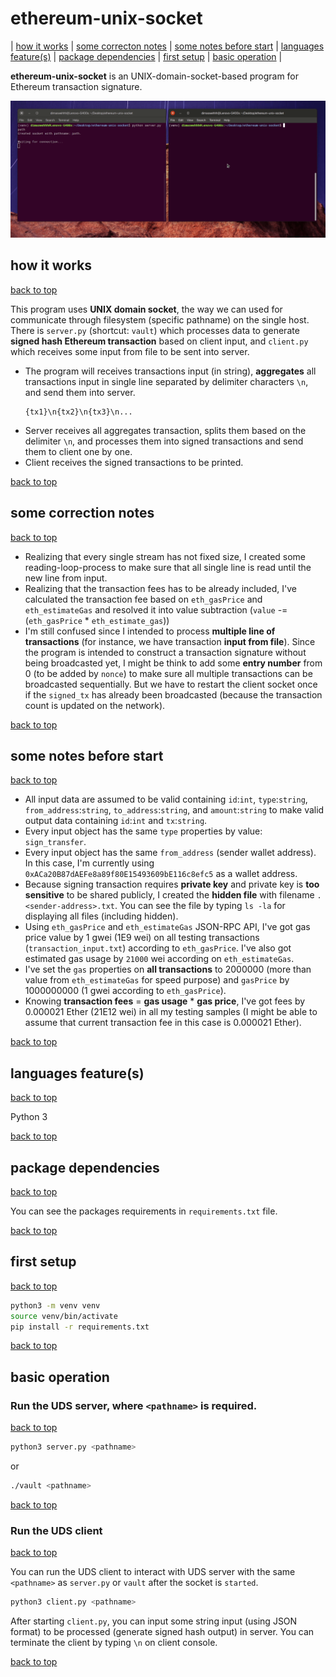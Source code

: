 # ethereum-unix-socket

| [how it works](#how-it-works) | [some correcton notes](#some-correction-notes) | [some notes before start](#some-notes-before-start) | [languages feature(s)](#language-features) | [package dependencies](#package-dependencies) | [first setup](#first-setup) | [basic operation](#basic-operation) |

**ethereum-unix-socket** is an UNIX-domain-socket-based program for Ethereum transaction signature.

![ethereum-unix-socket](demo3.gif)

## how it works

[back to top](#ethereum-unix-socket)

This program uses **UNIX domain socket**, the way we can used for communicate through filesystem (specific pathname) on the single host. There is `server.py` (shortcut: `vault`) which processes data to generate **signed hash Ethereum transaction** based on client input, and `client.py` which receives some input from file to be sent into server.

- The program will receives transactions input (in string), **aggregates** all transactions input in single line separated by delimiter characters `\n`, and send them into server.
  ```
  {tx1}\n{tx2}\n{tx3}\n...
  ```
- Server receives all aggregates transaction, splits them based on the delimiter `\n`, and processes them into signed transactions and send them to client one by one.
- Client receives the signed transactions to be printed.

[back to top](#ethereum-unix-socket)

## some correction notes

[back to top](#ethereum-unix-socket)

- Realizing that every single stream has not fixed size, I created some reading-loop-process to make sure that all single line is read until the new line from input.
- Realizing that the transaction fees has to be already included, I've calculated the transaction fee based on `eth_gasPrice` and `eth_estimateGas` and resolved it into value subtraction (`value` -= (`eth_gasPrice` * `eth_estimate_gas`))
- I'm still confused since I intended to process **multiple line of transactions** (for instance, we have transaction **input from file**). Since the program is intended to construct a transaction signature without being broadcasted yet, I might be think to add some **entry number** from 0 (to be added by `nonce`) to make sure all multiple transactions can be broadcasted sequentially. But we have to restart the client socket once if the `signed_tx` has already been broadcasted (because the transaction count is updated on the network).

[back to top](#ethereum-unix-socket)

## some notes before start

[back to top](#ethereum-unix-socket)

- All input data are assumed to be valid containing `id`:`int`, `type`:`string`, `from_address`:`string`, `to_address`:`string`, and `amount`:`string` to make valid output data containing `id`:`int` and `tx`:`string`.
- Every input object has the same `type` properties by value: `sign_transfer`.
- Every input object has the same `from_address` (sender wallet address). In this case, I'm currently using `0xACa20B87dAEFe8a89f80E15493609bE116c8efc5` as a wallet address.
- Because signing transaction requires **private key** and private key is **too sensitive** to be shared publicly, I created the **hidden file** with filename `.<sender-address>.txt`. You can see the file by typing `ls -la` for displaying all files (including hidden).
- Using `eth_gasPrice` and `eth_estimateGas` JSON-RPC API, I've got gas price value by 1 gwei (1E9 wei) on all testing transactions (`transaction_input.txt`) according to `eth_gasPrice`. I've also got estimated gas usage by `21000` wei according on `eth_estimateGas`.
- I've set the `gas` properties on **all transactions** to 2000000 (more than value from `eth_estimateGas` for speed purpose) and `gasPrice` by 1000000000 (1 gwei according to `eth_gasPrice`).
- Knowing **transaction fees** = **gas usage** * **gas price**, I've got fees by 0.000021 Ether (21E12 wei) in all my testing samples (I might be able to assume that current transaction fee in this case is 0.000021 Ether).

[back to top](#ethereum-unix-socket)

## languages feature(s)

[back to top](#ethereum-unix-socket)

Python 3

[back to top](#ethereum-unix-socket)

## package dependencies

[back to top](#ethereum-unix-socket)

You can see the packages requirements in `requirements.txt` file.

[back to top](#ethereum-unix-socket)

## first setup

[back to top](#ethereum-unix-socket)

```bash
python3 -m venv venv
source venv/bin/activate
pip install -r requirements.txt
```

[back to top](#ethereum-unix-socket)

## basic operation

### Run the UDS server, where `<pathname>` is required.

[back to top](#ethereum-unix-socket)

```bash
python3 server.py <pathname>
```

or

```bash
./vault <pathname>
```

[back to top](#ethereum-unix-socket)

### Run the UDS client

[back to top](#ethereum-unix-socket)

You can run the UDS client to interact with UDS server with the same `<pathname>` as `server.py` or `vault` after the socket is `started`.

```bash
python3 client.py <pathname>
```

After starting `client.py`, you can input some string input (using JSON format) to be processed (generate signed hash output) in server. You can terminate the client by typing `\n` on client console.

[back to top](#ethereum-unix-socket)